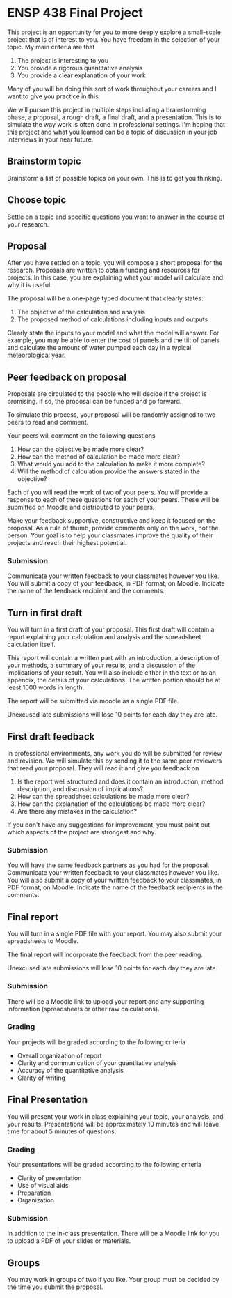 # ENSP 438 Final Project

This project is an opportunity for you to more deeply explore a
small-scale project that is of interest to you.  You have freedom in the
selection of your topic.  My main criteria are that

1. The project is interesting to you
2. You provide a rigorous quantitative analysis
3. You provide a clear explanation of your work

Many of you will be doing this sort of work throughout your careers and
I want to give you practice in this.

We will pursue this project in multiple steps including a brainstorming
phase, a proposal, a rough draft, a final draft, and a presentation.
This is to simulate the way work is often done in professional settings.
I'm hoping that this project and what you learned can be a topic of
discussion in your job interviews in your near future.




## Brainstorm topic

Brainstorm a list of possible topics on your own.
This is to get you thinking.

## Choose topic

<!-- Due 04 March 2014-->

Settle on a topic and specific questions you want to answer in the
course of your research.

## Proposal

<!-- Due XX March 2014 -->

After you have settled on a topic, you will compose a short proposal
for the research.  Proposals are written to obtain funding and resources
for projects.  In this case, you are explaining what your model will
calculate and why it is useful.

The proposal will be a one-page typed document that clearly states:

1. The objective of the calculation and analysis
2. The proposed method of calculations including inputs and outputs

Clearly state the inputs to your model and what the model will answer.
For example, you may be able to enter the cost of panels and the tilt of
panels and calculate the amount of water pumped each day in a typical
meteorological year.



## Peer feedback on proposal


Proposals are circulated to the people who will decide if the project is
promising.  If so, the proposal can be funded and go forward.

To simulate this process, your proposal will be randomly assigned to two
peers to read and comment.

Your peers will comment on the following questions

1. How can the objective be made more clear?
1. How can the method of calculation be made more clear?
1. What would you add to the calculation to make it more complete?
1. Will the method of calculation provide the answers stated in the
objective?

Each of you will read the work of two of your peers.  You will provide a
response to each of these questions for each of your peers.  These will
be submitted on Moodle and distributed to your peers.

Make your feedback supportive, constructive and keep it focused on the
proposal.  As a rule of thumb, provide comments only on the work, not
the person.  Your goal is to help your classmates improve the quality of
their projects and reach their highest potential.


### Submission

Communicate your written feedback to your classmates however you like.
You will submit a copy of your feedback, in PDF format, on Moodle.
Indicate the name of the feedback recipient and the comments.

## Turn in first draft

<!-- Due 27 Mar 2014 -->

You will turn in a first draft of your proposal.  This first draft will
contain a report explaining your calculation and analysis and the
spreadsheet calculation itself.

This report will contain a written part with an introduction, a
description of your methods, a summary of your results, and a discussion
of the implications of your result.  You will also include either in the
text or as an appendix, the details of your calculations.  The written
portion should be at least 1000 words in length.

The report will be submitted via moodle as a single PDF file.


Unexcused late submissions will lose 10 points for each day they are
late.

## First draft feedback

In professional
environments, any work you do will be submitted for review and revision.
We will simulate this by sending it to the same peer reviewers that read
your proposal.  They will read it and give you feedback on

<!-- these cannot be yes and no questions -->

1. Is the report well structured and does it contain an introduction,
   method description, and discussion of implications?
1. How can the spreadsheet calculations be made more clear?
1. How can the explanation of the calculations be made more clear?
1. Are there any mistakes in the calculation?

If you don't have any suggestions for improvement, you must point out
which aspects of the project are strongest and why.


### Submission

You will have the same feedback partners as you had for the proposal.
Communicate your written feedback to your classmates however you like.
You will also submit a copy of your written feedback to your classmates, in
PDF format, on Moodle.  Indicate the name of the feedback recipients in
the comments.


## Final report


You will turn in a single PDF file with your report.  You may also
submit your spreadsheets to Moodle.

The final report will incorporate the feedback from the peer reading.

Unexcused late submissions will lose 10 points for each day they are
late.

### Submission

There will be a Moodle link to upload your report and any supporting
information (spreadsheets or other raw calculations).

### Grading
Your projects will be graded according to the following criteria

- Overall organization of report
- Clarity and communication of your quantitative analysis
- Accuracy of the quantitative analysis
- Clarity of writing


## Final Presentation

You will present your work in class explaining your topic, your
analysis, and your results.  Presentations will be approximately 10
minutes and will leave time for about 5 minutes of questions.

### Grading
Your presentations will be graded according to the following criteria

- Clarity of presentation
- Use of visual aids
- Preparation
- Organization

### Submission

In addition to the in-class presentation.  There will be a Moodle link
for you to upload a PDF of your slides or materials.




## Groups

You may work in groups of two if you like.  Your group must be decided
by the time you submit the proposal.


